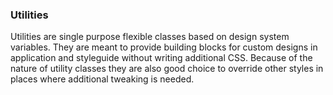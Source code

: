 ### Utilities

Utilities are single purpose flexible classes based on design system variables. They are meant to provide building blocks for custom designs in application and styleguide without writing additional CSS. Because of the nature of utility classes they are also good choice to override other styles in places where additional tweaking is needed.
